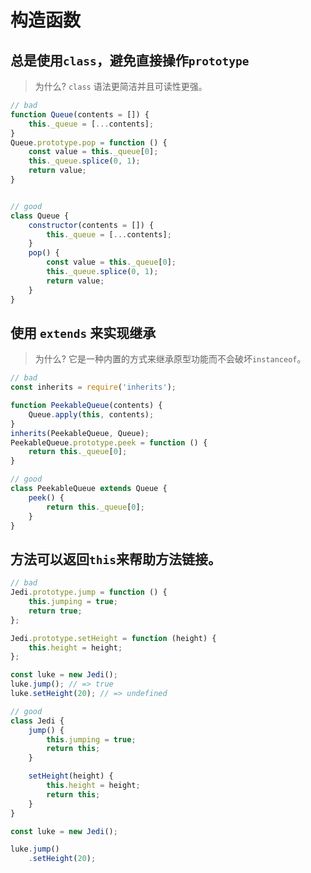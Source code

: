 # 构造函数

## 总是使用`class`，避免直接操作`prototype`

> 为什么? `class` 语法更简洁并且可读性更强。

```javascript
// bad
function Queue(contents = []) {
    this._queue = [...contents];
}
Queue.prototype.pop = function () {
    const value = this._queue[0];
    this._queue.splice(0, 1);
    return value;
}


// good
class Queue {
    constructor(contents = []) {
        this._queue = [...contents];
    }
    pop() {
        const value = this._queue[0];
        this._queue.splice(0, 1);
        return value;
    }
}
```

## 使用 `extends` 来实现继承

> 为什么? 它是一种内置的方式来继承原型功能而不会破坏`instanceof`。

```javascript
// bad
const inherits = require('inherits');

function PeekableQueue(contents) {
    Queue.apply(this, contents);
}
inherits(PeekableQueue, Queue);
PeekableQueue.prototype.peek = function () {
    return this._queue[0];
}

// good
class PeekableQueue extends Queue {
    peek() {
        return this._queue[0];
    }
}
```

## 方法可以返回`this`来帮助方法链接。

```javascript
// bad
Jedi.prototype.jump = function () {
    this.jumping = true;
    return true;
};

Jedi.prototype.setHeight = function (height) {
    this.height = height;
};

const luke = new Jedi();
luke.jump(); // => true
luke.setHeight(20); // => undefined

// good
class Jedi {
    jump() {
        this.jumping = true;
        return this;
    }

    setHeight(height) {
        this.height = height;
        return this;
    }
}

const luke = new Jedi();

luke.jump()
    .setHeight(20);
```


